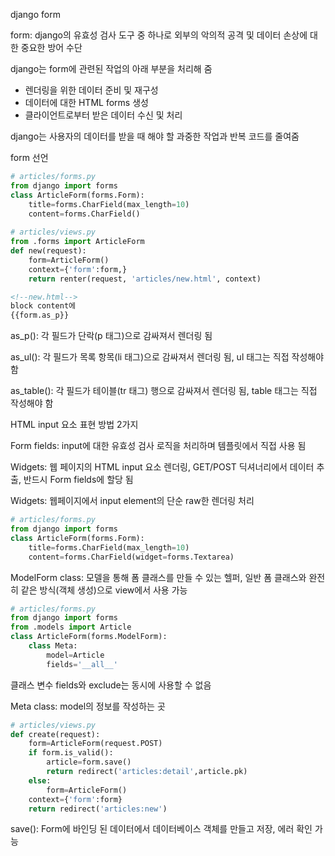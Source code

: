 django form

form: django의 유효성 검사 도구 중 하나로 외부의 악의적 공격 및 데이터 손상에 대한 중요한 방어 수단

django는 form에 관련된 작업의 아래 부분을 처리해 줌

- 렌더링을 위한 데이터 준비 및 재구성
- 데이터에 대한 HTML forms 생성
- 클라이언트로부터 받은 데이터 수신 및 처리

django는 사용자의 데이터를 받을 때 해야 할 과중한 작업과 반복 코드를 줄여줌

form 선언

```python
# articles/forms.py
from django import forms
class ArticleForm(forms.Form):
    title=forms.CharField(max_length=10)
    content=forms.CharField()
    
# articles/views.py
from .forms import ArticleForm
def new(request):
    form=ArticleForm()
    context={'form':form,}
    return renter(request, 'articles/new.html', context)

```

```html
<!--new.html-->
block content에
{{form.as_p}}
```

as_p(): 각 필드가 단락(p 태그)으로 감싸져서 렌더링 됨

as_ul(): 각 필드가 목록 항목(li 태그)으로 감싸져서 렌더링 됨, ul 태그는 직접 작성해야 함

as_table(): 각 필드가 테이블(tr 태그) 행으로 감싸져서 렌더링 됨, table 태그는 직접 작성해야 함



HTML input 요소 표현 방법 2가지

Form fields: input에 대한 유효성 검사 로직을 처리하며 템플릿에서 직접 사용 됨

Widgets: 웹 페이지의 HTML input 요소 렌더링, GET/POST 딕셔너리에서 데이터 추출, 반드시 Form fields에 할당 됨



Widgets: 웹페이지에서 input element의 단순 raw한 렌더링 처리

```python
# articles/forms.py
from django import forms
class ArticleForm(forms.Form):
    title=forms.CharField(max_length=10)
    content=forms.CharField(widget=forms.Textarea)
```

ModelForm class: 모델을 통해 폼 클래스를 만들 수 있는 헬퍼, 일반 폼 클래스와 완전히 같은 방식(객체 생성)으로 view에서 사용 가능

```python
# articles/forms.py
from django import forms
from .models import Article
class ArticleForm(forms.ModelForm):
    class Meta:
        model=Article
        fields='__all__'
```

클래스 변수 fields와 exclude는 동시에 사용할 수 없음

Meta class: model의 정보를 작성하는 곳

```python
# articles/views.py
def create(request):
    form=ArticleForm(request.POST)
    if form.is_valid():
        article=form.save()
        return redirect('articles:detail',article.pk)
    else:
        form=ArticleForm()
    context={'form':form}
    return redirect('articles:new')
```

save(): Form에 바인딩 된 데이터에서 데이터베이스 객체를 만들고 저장, 에러 확인 가능

